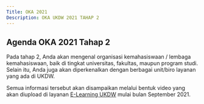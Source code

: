 ```yaml
---
Title: OKA 2021
Description: OKA UKDW 2021 TAHAP 2
---
```


## Agenda OKA 2021 Tahap 2

Pada tahap 2, Anda akan mengenal organisasi kemahasiswaan / lembaga kemahasiswaan, baik di tingkat universitas, fakultas, maupun program studi. 
Selain itu, Anda juga akan diperkenalkan dengan berbagai unit/biro layanan yang ada di UKDW.

Semua informasi tersebut akan disampaikan melalui bentuk video yang akan diupload di layanan [E-Learning UKDW](https://lms.ukdw.ac.id/) mulai bulan September 2021.
